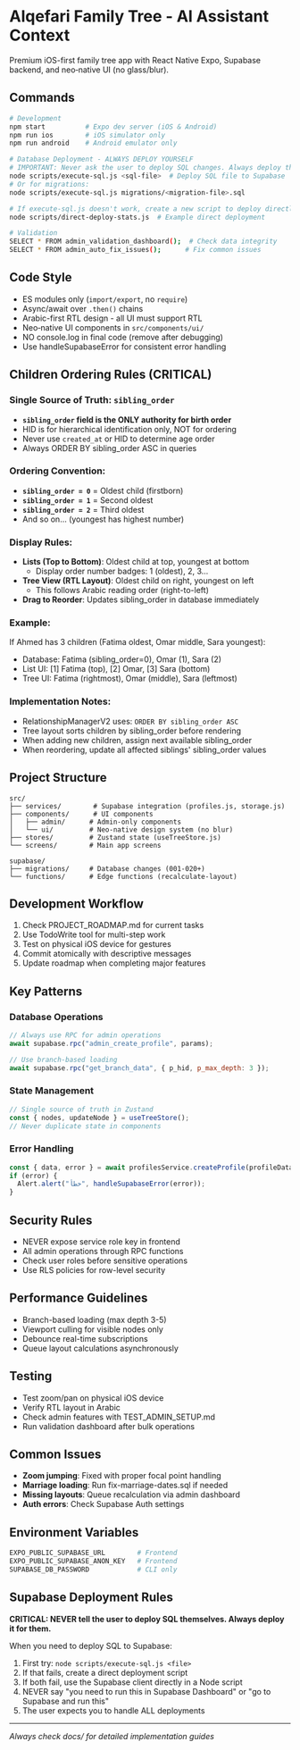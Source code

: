 # Alqefari Family Tree - AI Assistant Context

Premium iOS-first family tree app with React Native Expo, Supabase backend, and neo‑native UI (no glass/blur).

## Commands

```bash
# Development
npm start          # Expo dev server (iOS & Android)
npm run ios        # iOS simulator only
npm run android    # Android emulator only

# Database Deployment - ALWAYS DEPLOY YOURSELF
# IMPORTANT: Never ask the user to deploy SQL changes. Always deploy them yourself using:
node scripts/execute-sql.js <sql-file>  # Deploy SQL file to Supabase
# Or for migrations:
node scripts/execute-sql.js migrations/<migration-file>.sql

# If execute-sql.js doesn't work, create a new script to deploy directly:
node scripts/direct-deploy-stats.js  # Example direct deployment

# Validation
SELECT * FROM admin_validation_dashboard();  # Check data integrity
SELECT * FROM admin_auto_fix_issues();      # Fix common issues
```

## Code Style

- ES modules only (`import/export`, no `require`)
- Async/await over `.then()` chains
- Arabic-first RTL design - all UI must support RTL
- Neo‑native UI components in `src/components/ui/`
- NO console.log in final code (remove after debugging)
- Use handleSupabaseError for consistent error handling

## Children Ordering Rules (CRITICAL)

### Single Source of Truth: `sibling_order`

- **`sibling_order` field is the ONLY authority for birth order**
- HID is for hierarchical identification only, NOT for ordering
- Never use `created_at` or HID to determine age order
- Always ORDER BY sibling_order ASC in queries

### Ordering Convention:

- **`sibling_order = 0`** = Oldest child (firstborn)
- **`sibling_order = 1`** = Second oldest
- **`sibling_order = 2`** = Third oldest
- And so on... (youngest has highest number)

### Display Rules:

- **Lists (Top to Bottom)**: Oldest child at top, youngest at bottom
  - Display order number badges: 1 (oldest), 2, 3...
- **Tree View (RTL Layout)**: Oldest child on right, youngest on left
  - This follows Arabic reading order (right-to-left)
- **Drag to Reorder**: Updates sibling_order in database immediately

### Example:

If Ahmed has 3 children (Fatima oldest, Omar middle, Sara youngest):

- Database: Fatima (sibling_order=0), Omar (1), Sara (2)
- List UI: [1] Fatima (top), [2] Omar, [3] Sara (bottom)
- Tree UI: Fatima (rightmost), Omar (middle), Sara (leftmost)

### Implementation Notes:

- RelationshipManagerV2 uses: `ORDER BY sibling_order ASC`
- Tree layout sorts children by sibling_order before rendering
- When adding new children, assign next available sibling_order
- When reordering, update all affected siblings' sibling_order values

## Project Structure

```
src/
├── services/        # Supabase integration (profiles.js, storage.js)
├── components/      # UI components
│   ├── admin/      # Admin-only components
│   └── ui/         # Neo‑native design system (no blur)
├── stores/         # Zustand state (useTreeStore.js)
└── screens/        # Main app screens

supabase/
├── migrations/     # Database changes (001-020+)
└── functions/      # Edge functions (recalculate-layout)
```

## Development Workflow

1. Check PROJECT_ROADMAP.md for current tasks
2. Use TodoWrite tool for multi-step work
3. Test on physical iOS device for gestures
4. Commit atomically with descriptive messages
5. Update roadmap when completing major features

## Key Patterns

### Database Operations

```javascript
// Always use RPC for admin operations
await supabase.rpc("admin_create_profile", params);

// Use branch-based loading
await supabase.rpc("get_branch_data", { p_hid, p_max_depth: 3 });
```

### State Management

```javascript
// Single source of truth in Zustand
const { nodes, updateNode } = useTreeStore();
// Never duplicate state in components
```

### Error Handling

```javascript
const { data, error } = await profilesService.createProfile(profileData);
if (error) {
  Alert.alert("خطأ", handleSupabaseError(error));
}
```

## Security Rules

- NEVER expose service role key in frontend
- All admin operations through RPC functions
- Check user roles before sensitive operations
- Use RLS policies for row-level security

## Performance Guidelines

- Branch-based loading (max depth 3-5)
- Viewport culling for visible nodes only
- Debounce real-time subscriptions
- Queue layout calculations asynchronously

## Testing

- Test zoom/pan on physical iOS device
- Verify RTL layout in Arabic
- Check admin features with TEST_ADMIN_SETUP.md
- Run validation dashboard after bulk operations

## Common Issues

- **Zoom jumping**: Fixed with proper focal point handling
- **Marriage loading**: Run fix-marriage-dates.sql if needed
- **Missing layouts**: Queue recalculation via admin dashboard
- **Auth errors**: Check Supabase Auth settings

## Environment Variables

```bash
EXPO_PUBLIC_SUPABASE_URL        # Frontend
EXPO_PUBLIC_SUPABASE_ANON_KEY   # Frontend
SUPABASE_DB_PASSWORD            # CLI only
```

## Supabase Deployment Rules

**CRITICAL: NEVER tell the user to deploy SQL themselves. Always deploy it for them.**

When you need to deploy SQL to Supabase:

1. First try: `node scripts/execute-sql.js <file>`
2. If that fails, create a direct deployment script
3. If both fail, use the Supabase client directly in a Node script
4. NEVER say "you need to run this in Supabase Dashboard" or "go to Supabase and run this"
5. The user expects you to handle ALL deployments

---

_Always check docs/ for detailed implementation guides_

